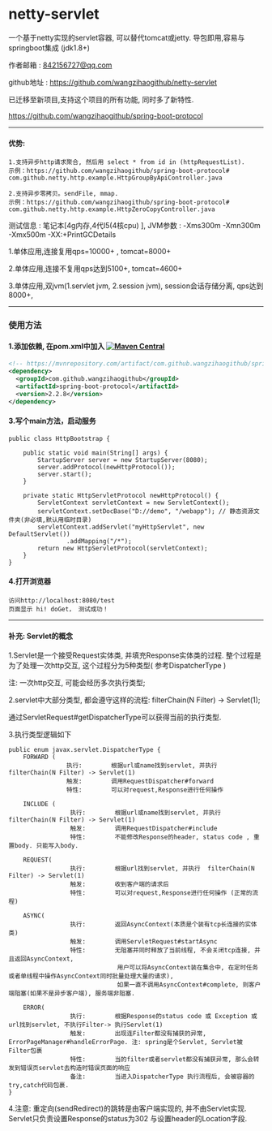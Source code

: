 # netty-servlet
一个基于netty实现的servlet容器, 可以替代tomcat或jetty. 导包即用,容易与springboot集成 (jdk1.8+)

作者邮箱 : 842156727@qq.com

github地址 : https://github.com/wangzihaogithub/netty-servlet

已迁移至新项目,支持这个项目的所有功能, 同时多了新特性.
 
https://github.com/wangzihaogithub/spring-boot-protocol

---

#### 优势:

    1.支持异步http请求聚合, 然后用 select * from id in (httpRequestList). 
    示例：https://github.com/wangzihaogithub/spring-boot-protocol# com.github.netty.http.example.HttpGroupByApiController.java
    
    2.支持异步零拷贝。sendFile, mmap. 
    示例：https://github.com/wangzihaogithub/spring-boot-protocol# com.github.netty.http.example.HttpZeroCopyController.java
    
    
测试信息 : 笔记本[4g内存,4代I5(4核cpu) ], JVM参数 : -Xms300m -Xmn300m -Xmx500m -XX:+PrintGCDetails

1.单体应用,连接复用qps=10000+ , tomcat=8000+

2.单体应用,连接不复用qps达到5100+, tomcat=4600+

3.单体应用,双jvm(1.servlet jvm, 2.session jvm), session会话存储分离, qps达到8000+, 
 

----

### 使用方法

#### 1.添加依赖, 在pom.xml中加入 [![Maven Central](https://maven-badges.herokuapp.com/maven-central/com.github.wangzihaogithub/spring-boot-protocol/badge.svg)](https://search.maven.org/search?q=g:com.github.wangzihaogithub%20AND%20a:spring-boot-protocol)

```xml
<!-- https://mvnrepository.com/artifact/com.github.wangzihaogithub/spring-boot-protocol -->
<dependency>
  <groupId>com.github.wangzihaogithub</groupId>
  <artifactId>spring-boot-protocol</artifactId>
  <version>2.2.8</version>
</dependency>
```

#### 3.写个main方法，启动服务

    public class HttpBootstrap {
    
        public static void main(String[] args) {
            StartupServer server = new StartupServer(8080);
            server.addProtocol(newHttpProtocol());
            server.start();
        }
    
        private static HttpServletProtocol newHttpProtocol() {
            ServletContext servletContext = new ServletContext();
            servletContext.setDocBase("D://demo", "/webapp"); // 静态资源文件夹(非必填,默认用临时目录)
            servletContext.addServlet("myHttpServlet", new DefaultServlet())
                    .addMapping("/*");
            return new HttpServletProtocol(servletContext);
        }
    }

    
#### 4.打开浏览器

    访问http://localhost:8080/test
    页面显示 hi! doGet， 测试成功！
 
    
---

#### 补充: Servlet的概念

1.Servlet是一个接受Request实体类, 并填充Response实体类的过程. 整个过程是为了处理一次http交互, 这个过程分为5种类型( 参考DispatcherType )
 
注: 一次http交互, 可能会经历多次执行类型;

2.servlet中大部分类型, 都会遵守这样的流程:  filterChain(N Filter) -> Servlet(1);

通过ServletRequest#getDispatcherType可以获得当前的执行类型.

3.执行类型逻辑如下

    public enum javax.servlet.DispatcherType {
        FORWARD (
                    执行:        根据url或name找到servlet, 并执行filterChain(N Filter) -> Servlet(1)
                    触发:        调用RequestDispatcher#forward
                    特性:        可以对request,Response进行任何操作

        INCLUDE ( 
                     执行:        根据url或name找到servlet, 并执行  filterChain(N Filter) -> Servlet(1)
                     触发:        调用RequestDispatcher#include
                     特性:        不能修改Response的header, status code , 重置body. 只能写入body.

        REQUEST(
                     执行:        根据url找到servlet, 并执行  filterChain(N Filter) -> Servlet(1)
                     触发:        收到客户端的请求后
                     特性:        可以对request,Response进行任何操作 (正常的流程)

        ASYNC(
                     执行:        返回AsyncContext(本质是个装有tcp长连接的实体类)
                     触发:        调用ServletRequest#startAsync
                     特性:        无阻塞并同时释放了当前线程, 不会关闭tcp连接, 并且返回AsyncContext, 
                                  用户可以将AsyncContext装在集合中, 在定时任务或者单线程中操作AsyncContext同时批量处理大量的请求),  
                                  如果一直不调用AsyncContext#complete, 则客户端阻塞(如果不是异步客户端), 服务端非阻塞.

        ERROR(
                     执行:        根据Response的status code 或 Exception 或 url找到servlet, 不执行Filter-> 执行Servlet(1)
                     触发:        出现连Filter都没有捕获的异常, ErrorPageManager#handleErrorPage. 注: spring是个Servlet, Servlet被Filter包裹
                     特性:        当的filter或者servlet都没有捕获异常, 那么会转发到错误页servlet去构造时错误页面的响应
                     备注:        当进入DispatcherType 执行流程后, 会被容器的try,catch代码包裹.
    }


4.注意: 重定向(sendRedirect)的跳转是由客户端实现的, 并不由Servlet实现. 
Servlet只负责设置Response的status为302 与设置header的Location字段.